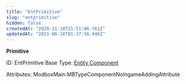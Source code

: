 ```yaml
---
title: "EntPrimitive"
slug: "entprimitive"
hidden: false
createdAt: "2020-11-10T21:51:06.761Z"
updatedAt: "2021-06-18T01:37:56.946Z"
---
```

**Primitive**


ID: EntPrimitive
Base Type: [Entity Component](doc:componententity)


Attributes:
ModboxMain.MBTypeComponentNoIngameAddingAttribute